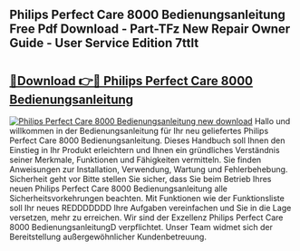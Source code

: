 ## Philips Perfect Care 8000 Bedienungsanleitung Free Pdf Download - Part-TFz New Repair Owner Guide - User Service Edition 7ttlt

# <h2><a href="http://df3ax1u.blite.top/?on=Philips+Perfect+Care+8000+Bedienungsanleitung">🔗Download 👉🔴 Philips Perfect Care 8000 Bedienungsanleitung</a></h2>

[![Philips Perfect Care 8000 Bedienungsanleitung new download](https://i.imgur.com/lujVjoI.png)](http://df3ax1u.blite.top/?on=Philips+Perfect+Care+8000+Bedienungsanleitung)
Hallo und willkommen in der Bedienungsanleitung für Ihr neu geliefertes Philips Perfect Care 8000 Bedienungsanleitung. Dieses Handbuch soll Ihnen den Einstieg in Ihr Produkt erleichtern und Ihnen ein gründliches Verständnis seiner Merkmale, Funktionen und Fähigkeiten vermitteln. Sie finden Anweisungen zur Installation, Verwendung, Wartung und Fehlerbehebung. Sicherheit geht vor Bitte stellen Sie sicher, dass Sie beim Betrieb Ihres neuen Philips Perfect Care 8000 Bedienungsanleitung alle Sicherheitsvorkehrungen beachten. Mit Funktionen wie der Funktionsliste soll Ihr neues REDDDDDDD Ihre Aufgaben vereinfachen und Sie in die Lage versetzen, mehr zu erreichen. Wir sind der Exzellenz Philips Perfect Care 8000 BedienungsanleitungD verpflichtet. Unser Team widmet sich der Bereitstellung außergewöhnlicher Kundenbetreuung.
